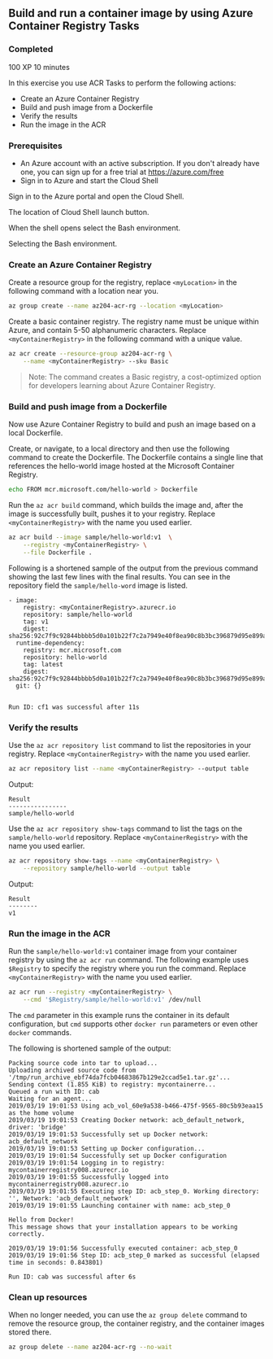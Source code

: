 ## Build and run a container image by using Azure Container Registry Tasks

### Completed

100 XP
10 minutes

In this exercise you use ACR Tasks to perform the following actions:

- Create an Azure Container Registry
- Build and push image from a Dockerfile
- Verify the results
- Run the image in the ACR

### Prerequisites

- An Azure account with an active subscription. If you don't already have one, you can sign up for a free trial at <https://azure.com/free>
- Sign in to Azure and start the Cloud Shell

Sign in to the Azure portal and open the Cloud Shell.

The location of Cloud Shell launch button.

When the shell opens select the Bash environment.

Selecting the Bash environment.

### Create an Azure Container Registry

Create a resource group for the registry, replace `<myLocation>` in the following command with a location near you.

```bash
az group create --name az204-acr-rg --location <myLocation>
```

Create a basic container registry. The registry name must be unique within Azure, and contain 5-50 alphanumeric characters. Replace `<myContainerRegistry>` in the following command with a unique value.

```bash
az acr create --resource-group az204-acr-rg \
    --name <myContainerRegistry> --sku Basic
```

> Note: The command creates a Basic registry, a cost-optimized option for developers learning about Azure Container Registry.

### Build and push image from a Dockerfile

Now use Azure Container Registry to build and push an image based on a local Dockerfile.

Create, or navigate, to a local directory and then use the following command to create the Dockerfile. The Dockerfile contains a single line that references the hello-world image hosted at the Microsoft Container Registry.

```bash
echo FROM mcr.microsoft.com/hello-world > Dockerfile
```

Run the `az acr build` command, which builds the image and, after the image is successfully built, pushes it to your registry. Replace `<myContainerRegistry>` with the name you used earlier.

```bash
az acr build --image sample/hello-world:v1  \
    --registry <myContainerRegistry> \
    --file Dockerfile .
```

Following is a shortened sample of the output from the previous command showing the last few lines with the final results. You can see in the repository field the `sample/hello-word` image is listed.

```
- image:
    registry: <myContainerRegistry>.azurecr.io
    repository: sample/hello-world
    tag: v1
    digest: sha256:92c7f9c92844bbbb5d0a101b22f7c2a7949e40f8ea90c8b3bc396879d95e899a
  runtime-dependency:
    registry: mcr.microsoft.com
    repository: hello-world
    tag: latest
    digest: sha256:92c7f9c92844bbbb5d0a101b22f7c2a7949e40f8ea90c8b3bc396879d95e899a
  git: {}


Run ID: cf1 was successful after 11s
```

### Verify the results

Use the `az acr repository list` command to list the repositories in your registry. Replace `<myContainerRegistry>` with the name you used earlier.

```bash
az acr repository list --name <myContainerRegistry> --output table
```

Output:

```
Result
----------------
sample/hello-world
```

Use the `az acr repository show-tags` command to list the tags on the `sample/hello-world` repository. Replace `<myContainerRegistry>` with the name you used earlier.

```bash
az acr repository show-tags --name <myContainerRegistry> \
    --repository sample/hello-world --output table
```

Output:

```
Result
--------
v1
```

### Run the image in the ACR

Run the `sample/hello-world:v1` container image from your container registry by using the `az acr run` command. The following example uses `$Registry` to specify the registry where you run the command. Replace `<myContainerRegistry>` with the name you used earlier.

```bash
az acr run --registry <myContainerRegistry> \
    --cmd '$Registry/sample/hello-world:v1' /dev/null
```

The `cmd` parameter in this example runs the container in its default configuration, but `cmd` supports other `docker run` parameters or even other `docker` commands.

The following is shortened sample of the output:

```
Packing source code into tar to upload...
Uploading archived source code from '/tmp/run_archive_ebf74da7fcb04683867b129e2ccad5e1.tar.gz'...
Sending context (1.855 KiB) to registry: mycontainerre...
Queued a run with ID: cab
Waiting for an agent...
2019/03/19 19:01:53 Using acb_vol_60e9a538-b466-475f-9565-80c5b93eaa15 as the home volume
2019/03/19 19:01:53 Creating Docker network: acb_default_network, driver: 'bridge'
2019/03/19 19:01:53 Successfully set up Docker network: acb_default_network
2019/03/19 19:01:53 Setting up Docker configuration...
2019/03/19 19:01:54 Successfully set up Docker configuration
2019/03/19 19:01:54 Logging in to registry: mycontainerregistry008.azurecr.io
2019/03/19 19:01:55 Successfully logged into mycontainerregistry008.azurecr.io
2019/03/19 19:01:55 Executing step ID: acb_step_0. Working directory: '', Network: 'acb_default_network'
2019/03/19 19:01:55 Launching container with name: acb_step_0

Hello from Docker!
This message shows that your installation appears to be working correctly.

2019/03/19 19:01:56 Successfully executed container: acb_step_0
2019/03/19 19:01:56 Step ID: acb_step_0 marked as successful (elapsed time in seconds: 0.843801)

Run ID: cab was successful after 6s
```

### Clean up resources

When no longer needed, you can use the `az group delete` command to remove the resource group, the container registry, and the container images stored there.

```bash
az group delete --name az204-acr-rg --no-wait
```
